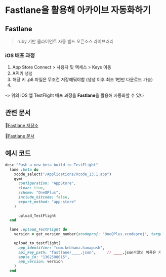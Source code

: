 
# Fastlane을 활용해 아카이브 자동화하기

## Fastlane
> ruby 기반 클라이언트 자동 빌드 오픈소스 라이브러리  

### iOS 배포 과정
1. App Store Connect > 사용자 및 액세스 > Keys 이동
2. API키 생성
3. 해당 키 .p8 파일은 무조건 저장해둬야함 (생성 이후 최초 1번만 다운로드 가능)
4. 
-> 위의 iOS 앱 TestFlight 배포 과정을 **Fastlane**을 활용해 자동화할 수 있다  

## 관련 문서  
🔗[Fastlane 저장소](https://github.com/fastlane/fastlane)  

📃[Fastlane 문서](https://docs.fastlane.tools/)

## 예시 코드  
```ruby
desc "Push a new beta build to TestFlight"
  lane :beta do
    xcode_select("/Applications/Xcode_13.1.app")  
    gym(
      configuration: "AppStore",
      clean: true,
      scheme: "OneQPlus",
      include_bitcode: false,
      export_method: "app-store"
    )
	
	  upload_TestFlight
  end
  
  lane :upload_TestFlight do
    version = get_version_number(xcodeproj: "OneQPlus.xcodeproj", target: "OneQPlus", configuration: "AppStore")

    upload_to_testflight(
      app_identifier: "com.kebhana.hanapush",
      api_key_path: "fastlane/____.json",     // ____.json파일의 이름은 키 ID로 셋팅
      apple_id: "1362508015",
      app_version: version
    )
  end
  
  
  ```
